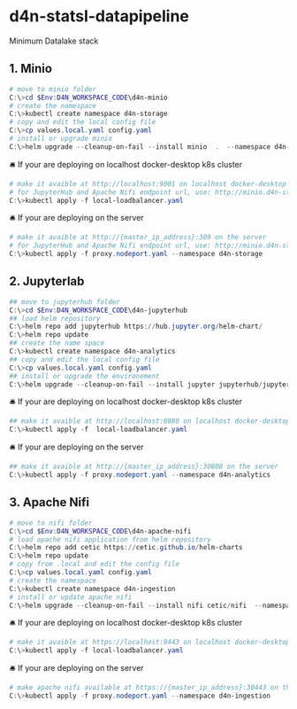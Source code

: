 # d4n-statsl-datapipeline 

Minimum Datalake stack

## 1. Minio 

```powershell
# move to minio folder
C:\>cd $Env:D4N_WORKSPACE_CODE\d4n-minio
# create the namespace
C:\>kubectl create namespace d4n-storage
# copy and edit the local config file
C:\>cp values.local.yaml config.yaml
# install or upgrade minio
C:\>helm upgrade --cleanup-on-fail --install minio  .  --namespace d4n-storage --values config.yaml
```

🛎️ If your are deploying on localhost docker-desktop k8s cluster
```powershell
# make it avaible at http://localhost:9001 on localhost docker-desktop k8s cluster
# for JupyterHub and Apache Nifi endpoint url, use: http://minio.d4n-storage.svc.cluster.local:9000
C:\>kubectl apply -f local-loadbalancer.yaml
```

🛎️ If your are deploying on the server
```powershell
# make it avaible at http://{master_ip_address}:309 on the server
# for JupyterHub and Apache Nifi endpoint url, use: http://minio.d4n-storage.svc.cluster.local:9000
C:\>kubectl apply -f proxy.nodeport.yaml --namespace d4n-storage
```

## 2. Jupyterlab


```powershell
## move to jupyterhub folder
C:\>cd $Env:D4N_WORKSPACE_CODE\d4n-jupyterhub
## load helm repository
C:\>helm repo add jupyterhub https://hub.jupyter.org/helm-chart/
C:\>helm repo update
## create the name space
C:\>kubectl create namespace d4n-analytics
## copy and edit the local config file 
C:\>cp values.local.yaml config.yaml
## install or upgrade the environement
C:\>helm upgrade --cleanup-on-fail --install jupyter jupyterhub/jupyterhub  --namespace d4n-analytics --version=3.0.3 --values config.yaml
```

🛎️ If your are deploying on localhost docker-desktop k8s cluster
```powershell
## make it avaible at http://localhost:8080 on localhost docker-desktop k8s cluster
C:\>kubectl apply -f  local-loadbalancer.yaml
```

🛎️ If your are deploying on the server 
```powershell
## make it avaible at http://{master_ip_address}:30808 on the server
C:\>kubectl apply -f proxy.nodeport.yaml --namespace d4n-analytics
```

## 3. Apache Nifi

```powershell
# move to nifi folder
C:\>cd $Env:D4N_WORKSPACE_CODE\d4n-apache-nifi
# load apache nifi application from helm repository
C:\>helm repo add cetic https://cetic.github.io/helm-charts
C:\>helm repo update
# copy from .local and edit the config file
C:\>cp values.local.yaml config.yaml
# create the namespace 
C:\>kubectl create namespace d4n-ingestion
# install or update apache nifi
C:\>helm upgrade --cleanup-on-fail --install nifi cetic/nifi  --namespace d4n-ingestion --version=1.2.1 --values config.yaml
```

🛎️ If your are deploying on localhost docker-desktop k8s cluster
```powershell
# make it avaible at https://localhost:8443 on localhost docker-desktop k8s cluster
C:\>kubectl apply -f local-loadbalancer.yaml
```

🛎️ If your are deploying on the server 
```powershell
# make apache nifi available at https://{master_ip_address}:30443 on the server
C:\>kubectl apply -f proxy.nodeport.yaml --namespace d4n-ingestion
```
